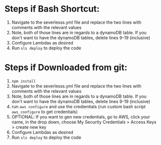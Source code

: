 # Steps if Bash Shortcut:

1. Navigate to the severlesss.yml file and replace the two lines with comments with the relevant values
2. Note, both of those lines are in regards to a dynamoDB table. If you don't want to have the dynamoDB tables, delete lines 9-19 (inclusive)
3. Configure Lambdas as desired
4. Run ```sls deploy``` to deploy the code


# Steps if Downloaded from git:

1. ```npm install```
2. Navigate to the severlesss.yml file and replace the two lines with comments with the relevant values
3. Note, both of those lines are in regards to a dynamoDB table. If you don't want to have the dynamoDB tables, delete lines 9-19 (inclusive)
4. run ```aws configure``` and use the credientials (run custom bash script ```aws_configure``` to get credentials)
5. OPTIONAL: If you want to gen new credentials, go to AWS, click your name, in the drop down, choose My Security Credentials > Access Keys > create new key 
6. Configure Lambdas as desired
7. Run ```sls deploy``` to deploy the code
